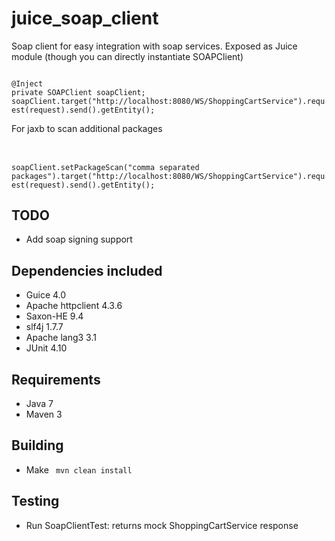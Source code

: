 juice_soap_client
============================
Soap client for easy integration with soap services. Exposed as Juice module (though you can directly instantiate SOAPClient)

<code>
@Inject
private SOAPClient<ResponseClass> soapClient;
soapClient.target("http://localhost:8080/WS/ShoppingCartService").request(request).send().getEntity();
</code>


For jaxb to scan additional packages  
######
<code>
soapClient.setPackageScan("comma separated packages").target("http://localhost:8080/WS/ShoppingCartService").request(request).send().getEntity();
</code>

TODO
--------------
- Add soap signing support


Dependencies included
---------------------
- Guice 4.0
- Apache httpclient 4.3.6
- Saxon-HE 9.4
- slf4j 1.7.7
- Apache lang3 3.1  
- JUnit 4.10

Requirements
------------
- Java 7
- Maven 3

Building
--------
- Make  <code> mvn clean install </code>

Testing
---------------
- Run SoapClientTest: returns mock ShoppingCartService response


